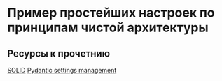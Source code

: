 # Пример простейших настроек по принципам чистой архитектуры

## Ресурсы к прочетнию

[SOLID](https://en.wikipedia.org/wiki/SOLID)
[Pydantic settings management](https://docs.pydantic.dev/latest/concepts/pydantic_settings/)
